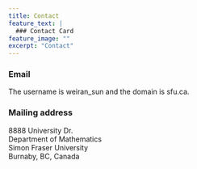 ```yaml
---
title: Contact
feature_text: |
  ### Contact Card
feature_image: ""
excerpt: "Contact"
---
```


### Email

The username is weiran_sun and the domain is sfu.ca. 

### Mailing address

8888 University Dr.   
Department of Mathematics  
Simon Fraser University  
Burnaby, BC, Canada
